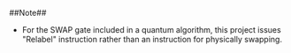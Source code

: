 ##Note##
- For the SWAP gate included in a quantum algorithm, this project issues "Relabel" instruction rather than an instruction for physically swapping.
